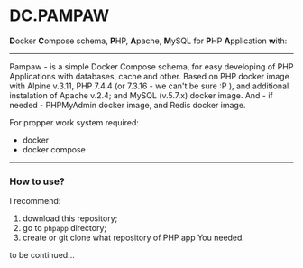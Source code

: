 # DC.PAMPAW

**D**ocker **C**ompose schema, **P**HP, **A**pache, **M**ySQL for **P**HP **A**pplication **w**ith:

---

Pampaw - is a simple Docker Compose schema, for easy developing of PHP Applications with databases, cache and other. Based on PHP docker image with Alpine v.3.11, PHP 7.4.4 (or 7.3.16 - we can't be sure :P ), and additional instalation of Apache v.2.4; and MySQL (v.5.7.x) docker image. And - if needed - PHPMyAdmin docker image, and Redis docker image.

For propper work system required:
- docker
- docker compose

---

### How to use?

I recommend: 
1. download this repository;
2. go to `phpapp` directory;
3. create or git clone what repository of PHP app You needed.

to be continued...
